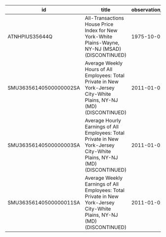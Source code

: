| id                     | title                                                                                                                   | observation_start   | observation_end   |
|------------------------|-------------------------------------------------------------------------------------------------------------------------|---------------------|-------------------|
| ATNHPIUS35644Q         | All-Transactions House Price Index for New York-White Plains-Wayne, NY-NJ (MSAD) (DISCONTINUED)                         | 1975-10-01          | 2013-01-01        |
| SMU36356140500000002SA | Average Weekly Hours of All Employees: Total Private in New York-Jersey City-White Plains, NY-NJ (MD) (DISCONTINUED)    | 2011-01-01          | 2022-03-01        |
| SMU36356140500000003SA | Average Hourly Earnings of All Employees: Total Private in New York-Jersey City-White Plains, NY-NJ (MD) (DISCONTINUED) | 2011-01-01          | 2022-03-01        |
| SMU36356140500000011SA | Average Weekly Earnings of All Employees: Total Private in New York-Jersey City-White Plains, NY-NJ (MD) (DISCONTINUED) | 2011-01-01          | 2022-03-01        |
